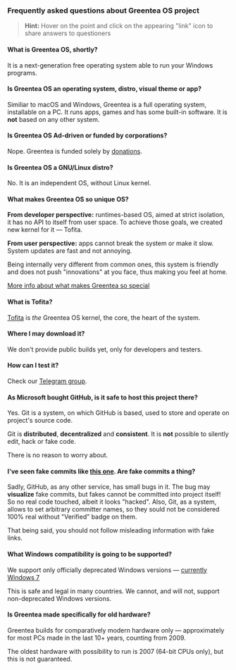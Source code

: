 ### Frequently asked questions about Greentea OS project

> **Hint:** Hover on the point and click on the appearing "link" icon to share answers to questioners

#### What is Greentea OS, shortly?

It is a next-generation free operating system able to run your Windows programs.

#### Is Greentea OS an operating system, distro, visual theme or app?

Similiar to macOS and Windows, Greentea is a full operating system, installable on a PC. It runs apps, games and has some built-in software.
It is **not** based on any other system.

#### Is Greentea OS Ad-driven or funded by corporations?

Nope. Greentea is funded solely by [donations](https://greenteaos.github.io/donate/).

#### Is Greentea OS a GNU/Linux distro?

No. It is an independent OS, without Linux kernel.

#### What makes Greentea OS so unique OS?

**From developer perspective:** runtimes-based OS, aimed at strict isolation, it has no API to itself from user space.
To achieve those goals, we created new kernel for it — Tofita.

**From user perspective:** apps cannot break the system or make it slow. System updates are fast and not annoying. 

Being internally very different from common ones, 
this system is friendly and does not push "innovations" at you face, thus making you feel at home.

[More info about what makes Greentea so special](https://github.com/GreenteaOS/Greentea/blob/master/README.md#what-makes-greentea-so-special)

#### What is Tofita?

[Tofita](https://github.com/GreenteaOS/Tofita) is *the* Greentea OS kernel, the core, the heart of the system.

#### Where I may download it?

We don't provide public builds yet, only for developers and testers.

#### How can I test it?

Check our [Telegram group](https://t.me/greenteaos).

#### As Microsoft bought GitHub, is it safe to host this project there?

Yes. Git is a system, on which GitHub is based, used to store and operate on project's source code.

Git is **distributed**, **decentralized** and **consistent**. It is **not** possible to silently edit, hack or fake code.

There is no reason to worry about.

#### I've seen fake commits like [this one](https://github.com/reactos/reactos/blob/59b78b4756da02e275e35bd40a27962d5a759b69/ntoskrnl/ke/i386/exp.c#L803-L804). Are fake commits a thing?

Sadly, GitHub, as any other service, has small bugs in it. The bug may **visualize** fake commits, but fakes cannot be committed into project itself! So no real code touched, albeit it looks "hacked". Also, Git, as a system, allows to set arbitrary committer names, so they sould not be considered 100% real without "Verified" badge on them.

That being said, you should not follow misleading information with fake links.

#### What Windows compatibility is going to be supported?

We support only officially deprecated Windows versions — [currently Windows 7](https://www.microsoft.com/en-us/windowsforbusiness/end-of-windows-7-support)

This is safe and legal in many countries. We cannot, and will not, support non-deprecated Windows versions.

#### Is Greentea made specifically for old hardware?

Greentea builds for comparatively modern hardware only — approximately for most PCs made in the last 10+ years, counting from 2009.

The oldest hardware with possibility to run is 2007 (64-bit CPUs only), but this is not guaranteed.
